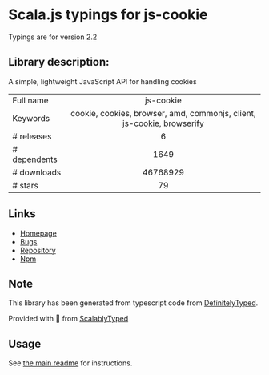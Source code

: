 
# Scala.js typings for js-cookie

Typings are for version 2.2

## Library description:
A simple, lightweight JavaScript API for handling cookies

|                    |                 |
| ------------------ | :-------------: |
| Full name          | js-cookie |
| Keywords           | cookie, cookies, browser, amd, commonjs, client, js-cookie, browserify |
| # releases         | 6 |
| # dependents       | 1649 |
| # downloads        | 46768929 |
| # stars            | 79 |

## Links
- [Homepage](https://github.com/js-cookie/js-cookie#readme)
- [Bugs](https://github.com/js-cookie/js-cookie/issues)
- [Repository](https://github.com/js-cookie/js-cookie)
- [Npm](https://www.npmjs.com/package/js-cookie)
    


## Note
This library has been generated from typescript code from [DefinitelyTyped](https://definitelytyped.org).

Provided with :purple_heart: from [ScalablyTyped](https://github.com/oyvindberg/ScalablyTyped)

## Usage
See [the main readme](../../readme.md) for instructions.


